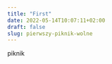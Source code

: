 ```yaml
---
title: "First"
date: 2022-05-14T10:07:11+02:00
draft: false
slug: pierwszy-piknik-wolne
---
```


piknik
